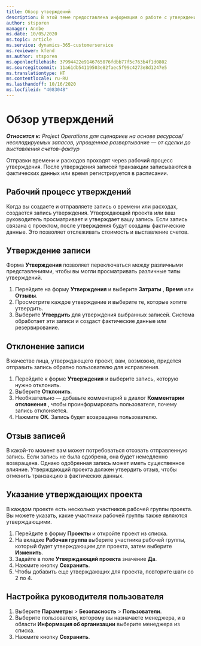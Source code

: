 ```yaml
---
title: Обзор утверждений
description: В этой теме предоставлена информация о работе с утверждениями в Project Operations.
author: stsporen
manager: Annbe
ms.date: 10/05/2020
ms.topic: article
ms.service: dynamics-365-customerservice
ms.reviewer: kfend
ms.author: stsporen
ms.openlocfilehash: 37994422e9146765076fdbb77f5c763b4f1d0802
ms.sourcegitcommit: 11a61db54119503e82faec5f99c4273e8d1247e5
ms.translationtype: HT
ms.contentlocale: ru-RU
ms.lasthandoff: 10/16/2020
ms.locfileid: "4083048"
---
```

# <a name="approvals-overview"></a>Обзор утверждений

_**Относится к:** Project Operations для сценариев на основе ресурсов/нескладируемых запасов, упрощенное развертывание — от сделки до выставления счетов-фактур_

Отправки времени и расходов проходят через рабочий процесс утверждения. После утверждения записей транзакции записываются в фактических данных или время регистрируется в расписании.

## <a name="approvals-workflow"></a>Рабочий процесс утверждений
Когда вы создаете и отправляете запись о времени или расходах, создается запись утверждения. Утверждающий проекта или ваш руководитель просматривает и утверждает вашу запись. Если запись связана с проектом, после утверждения будут созданы фактические данные. Это позволяет отслеживать стоимость и выставление счетов. 

## <a name="approve-an-entry"></a>Утверждение записи
Форма **Утверждения** позволяет переключаться между различными представлениями, чтобы вы могли просматривать различные типы утверждений.
  
1. Перейдите на форму **Утверждения** и выберите **Затраты** , **Время** или **Отзывы**.
2. Просмотрите каждое утверждение и выберите те, которые хотите утвердить.
3. Выберите **Утвердить** для утверждения выбранных записей.
Система обработает эти записи и создаст фактические данные или резервирование.

## <a name="reject-an-entry"></a>Отклонение записи
В качестве лица, утверждающего проект, вам, возможно, придется отправить запись обратно пользователю для исправления.
  
1. Перейдите к форме **Утверждения** и выберите запись, которую нужно отклонить. 
2. Выберите **Отклонить**.
3. Необязательно — добавьте комментарий в диалог **Комментарии отклонения** , чтобы проинформировать пользователя, почему запись отклоняется.
4. Нажмите **ОК**. Запись будет возвращена пользователю.
  
## <a name="recall-entries"></a>Отзыв записей
В какой-то момент вам может потребоваться отозвать отправленную запись. Если запись не была одобрена, она будет немедленно возвращена. Однако одобренная запись может иметь существенное влияние. Утверждающий проекта должен утвердить отзыв, чтобы отменить транзакцию в фактических данных.

## <a name="specify-project-approvers"></a>Указание утверждающих проекта
В каждом проекте есть несколько участников рабочей группы проекта. Вы можете указать, какие участники рабочей группы также являются утверждающими.

1. Перейдите в форму **Проекты** и откройте проект из списка.
2. На вкладке **Рабочая группа** выберите участника рабочей группы, который будет утверждающим для проекта, затем выберите **Изменить**.
3. Задайте в поле **Утверждающий проекта** значение **Да**.
4. Нажмите кнопку **Сохранить**.
5. Чтобы добавить еще утверждающих для проекта, повторите шаги со 2 по 4.

## <a name="configure-the-users-manager"></a>Настройка руководителя пользователя

1. Выберите **Параметры** > **Безопасность** > **Пользователи**.
2. Выберите пользователя, которому вы назначаете менеджера, и в области **Информация об организации** выберите менеджера из списка. 
3. Нажмите кнопку **Сохранить**.


